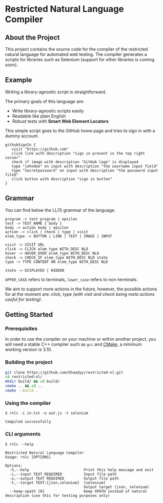 # Restricted Natural Language Compiler

## About the Project

This project contains the source code for the compiler of the restricted natural language for automated web testing.
The compiler generates a scripts for libraries such as Selenium (support for other libraries is coming soon).

## Example

Writing a library-agnostic script is straightforward.

The primary goals of this language are:
- Write library-agnostic scripts easily
- Readable like plain English
- Robust tests with **Smart Web Element Locators**

This simple script goes to the GitHub home page and tries to sign in with a dummy account.

```
githubSignIn {
   visit "https://github.com"
   click link with description "sign in present in the top right corner"
   check if image with description "GitHub logo" is displayed
   type "johndoe" on input with description "the username input field"
   type "secretpassword" on input with description "the password input filed"
   click button with description "sign in button"
}
```

## Grammar

You can find below the LL(1) grammar of the language.

```
program -> test program | epsilon
test -> TEST_NAME { body }
body -> action body | epsilon
action -> click | check | type | visit
elem_type -> BUTTON | LINK | TEXT | IMAGE | INPUT

visit -> VISIT URL
click -> CLICK elem_type WITH_DESC NLD
hover -> HOVER_OVER elem_type WITH_DESC NLD
check -> CHECK_IF elem_type WITH_DESC NLD state
type -> TYPE CONTENT ON elem_type WITH_DESC NLD

state -> DISPLAYED | HIDDEN
```

`UPPER_CASE` refers to terminals, `lower_case` refers to non-terminals.

We aim to support more actions in the future, however, the possible actions for at the moment are: click, type _(with visit and check being meta actions useful for testing)_.

## Getting Started

### Prerequisites

In order to use the compiler on your machine or within another project, you will need a stable C++ compiler such as `gcc` and [CMake](https://cmake.org), a minimum working version is 3.10.

### Building the project

```bash
git clone https://github.com/Ghaadyy/restricted-nl.git
cd restricted-nl/
mkdir build/ && cd build/
cmake .. && cd ..
cmake --build .
```

### Using the compiler

```
$ rnlc -i in.txt -o out.js -t selenium

Compiled successfully
```

### CLI arguments

```
$ rnlc --help

Restricted Natural Language Compiler
Usage: rnlc [OPTIONS]

Options:
  -h,--help                         Print this help message and exit
  -i,--input TEXT REQUIRED          Input file path
  -o,--output TEXT REQUIRED         Output file path
  -t,--target TEXT:{json,selenium}  [selenium] 
                                    Output target (json, selenium)
  --keep-xpath [0]                  Keep XPATH instead of natural description (use this for testing purposes only)
```